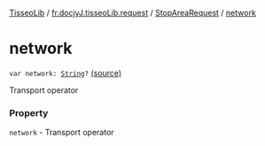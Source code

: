 [TisseoLib](../../index.md) / [fr.docjyJ.tisseoLib.request](../index.md) / [StopAreaRequest](index.md) / [network](./network.md)

# network

`var network: `[`String`](https://kotlinlang.org/api/latest/jvm/stdlib/kotlin/-string/index.html)`?` [(source)](https://github.com/docjyJ/TisseoLib/tree/master/src/main/kotlin/fr/docjyJ/tisseoLib/request/StopAreaRequest.kt#L27)

Transport operator

### Property

`network` - Transport operator